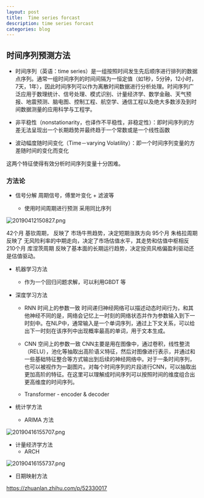 ```yaml
---
layout: post
title:  Time series forcast
description: time series forcast
categories: blog
---
```



## 时间序列预测方法
* 时间序列（英语：time series）是一组按照时间发生先后顺序进行排列的数据点序列。通常一组时间序列的时间间隔为一恒定值（如1秒，5分钟，12小时，7天，1年），因此时间序列可以作为离散时间数据进行分析处理。时间序列广泛应用于数理统计、信号处理、模式识别、计量经济学、数学金融、天气预报、地震预测、脑电图、控制工程、航空学、通信工程以及绝大多数涉及到时间数据测量的应用科学与工程学。

* 非平稳性（nonstationarity，也译作不平稳性，非稳定性）：即时间序列的方差无法呈现出一个长期趋势并最终趋于一个常数或是一个线性函数
* 波动幅度随时间变化（Time－varying Volatility）：即一个时间序列变量的方差随时间的变化而变化

这两个特征使得有效分析时间序列变量十分困难。


### 方法论

- 信号分解
  周期信号，傅里叶变化 + 滤波等




  * 使用时间周期进行预测 采用同比序列

![20190412150827.png](https://i.loli.net/2019/04/12/5cb0396f27e2a.png)

42个月 基钦周期， 反映了 市场牛熊趋势，决定短期涨跌方向
95个月 朱格拉周期 反映了 无风险利率的中期走向，决定了市场估值水平，其走势和估值中枢相反
210个月 库涅茨周期 反映了基本面的长期运行趋势，决定投资风格偏盈利驱动还是估值驱动。



- 机器学习方法
  * 作为一个回归问题求解，可以利用GBDT 等




- 深度学习方法
  * RNN 时间上的参数一致
  时间递归神经网络可以描述动态时间行为，和其他神经不同的是，网络会记忆上一时刻的网络状态并作为参数输入到下一时刻中。在NLP中，通常输入是一个单词序列，通过上下文关系，可以给出下一时刻在该序列中出现概率最高的单词，用于文本生成。


  * CNN 空间上的参数一致
  CNN主要是用在图像中，通过卷积，线性整流（RELU），池化等抽取出高阶语义特征，然后对图像进行表示，并通过和一些基础特征整合等方式输出到后续的神经网络中。对于一条时间序列，也可以被视作为一副图片。对每个时间序列的片段进行CNN，可以抽取出更加高阶的特征。在这里可以理解成时间序列可以按照时间的维度组合出更高维度的时间序列。

  * Transformer - encoder & decoder

- 统计学方法
  * ARIMA 方法

![20190416155707.png](https://i.loli.net/2019/04/16/5cb58ad88c68f.png)



- 计量经济学方法
  * ARCH

![20190416155737.png](https://i.loli.net/2019/04/16/5cb58af037388.png)

- 日期映射方法


https://zhuanlan.zhihu.com/p/52330017   